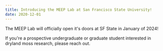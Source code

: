 ```yaml
---
title: Introducing the MEEP Lab at San Francisco State University!
date: 2020-12-01
---
```


The MEEP Lab will officially open it's doors at SF State in January of 2024! 

<!--more-->

If you're a prospective undergraduate or graduate student interested in dryland moss research, please reach out. 
